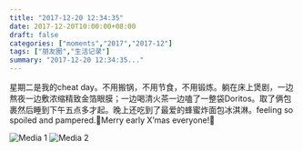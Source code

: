 ```yaml
---
title: "2017-12-20 12:34:35"
date: 2017-12-20T10:00:00+08:00
draft: false
categories: ["moments","2017","2017-12"]
tags: ["朋友圈","生活记录"]
summary: "2017-12-20 12:34:35..."
---
```


星期二是我的cheat day。不用搬锅，不用节食，不用锻炼。躺在床上煲剧，一边熬夜一边敷浓缩精致金箔眼膜；一边喝清火茶一边嗑了一整袋Doritos。取了俩包裹然后睡到下午五点多才起。晚上还吃到了最爱的蜂蜜炸面包冰淇淋。feeling so spoiled and pampered.🎄Merry early X’mas everyone!🎄

![Media 1](/Moments/photos/2017-12-20/201712201234350.jpg)
![Media 2](/Moments/photos/2017-12-20/201712201234351.jpg)

